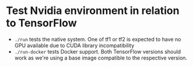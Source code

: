 Test Nvidia environment in relation to TensorFlow
=================================================

* `./run` tests the native system. One of tf1 or tf2 is expected to have no
  GPU available due to CUDA library incompatibility
* `./run-docker` tests Docker support. Both TensorFlow versions should work
  as we're using a base image compatible to the respective version.
